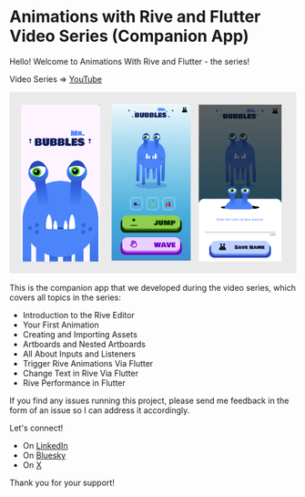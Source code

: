 # Animations with Rive and Flutter Video Series (Companion App)

Hello! Welcome to Animations With Rive and Flutter - the series!

Video Series => [YouTube](https://www.youtube.com/playlist?list=PL8NTBhIXP2gERbpgjibkJwHBfCPi7GOAs)

![App Image](rive_app.png)

This is the companion app that we developed during the video series, which covers all topics in the series:

- Introduction to the Rive Editor
- Your First Animation
- Creating and Importing Assets
- Artboards and Nested Artboards
- All About Inputs and Listeners
- Trigger Rive Animations Via Flutter
- Change Text in Rive Via Flutter
- Rive Performance in Flutter

If you find any issues running this project, please send me feedback in the form of an issue so I can address it accordingly.

Let's connect!
- On [LinkedIn](https://www.linkedin.com/in/roman-jaquez-8941a424/)
- On [Bluesky](https://bsky.app/profile/romanjaquez.bsky.social)
- On [X](https://x.com/drcoderz)

Thank  you for your support!